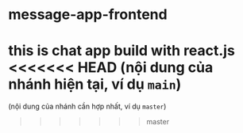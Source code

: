 # message-app-frontend
this is chat app build with react.js
<<<<<<< HEAD
(nội dung của nhánh hiện tại, ví dụ `main`)
=======
(nội dung của nhánh cần hợp nhất, ví dụ `master`)
>>>>>>> master
